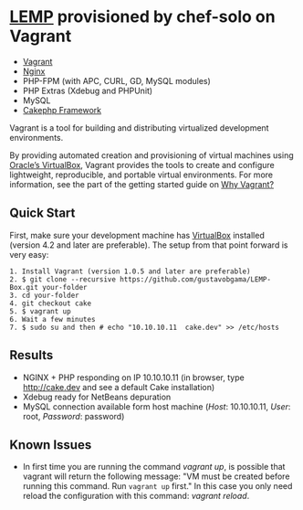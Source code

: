 # [LEMP](http://library.linode.com/lemp-guides) provisioned by chef-solo on Vagrant

* [Vagrant](http://vagrantup.com)
* [Nginx](http://wiki.nginx.org/Main)
* PHP-FPM (with APC, CURL, GD, MySQL modules)
* PHP Extras (Xdebug and PHPUnit)
* MySQL
* [Cakephp Framework](http://cakephp.org/)

Vagrant is a tool for building and distributing virtualized development environments.

By providing automated creation and provisioning of virtual machines using [Oracle’s VirtualBox](http://www.virtualbox.org),
Vagrant provides the tools to create and configure lightweight, reproducible, and portable
virtual environments. For more information, see the part of the getting started guide
on [Why Vagrant?](http://vagrantup.com/v1/docs/getting-started/why.html)

## Quick Start

First, make sure your development machine has [VirtualBox](http://www.virtualbox.org)
installed (version 4.2 and later are preferable). The setup from that point forward is very easy:

	1. Install Vagrant (version 1.0.5 and later are preferable)
	2. $ git clone --recursive https://github.com/gustavobgama/LEMP-Box.git your-folder
	3. cd your-folder
	4. git checkout cake
	5. $ vagrant up
	6. Wait a few minutes
	7. $ sudo su and then # echo "10.10.10.11  cake.dev" >> /etc/hosts

## Results

* NGINX + PHP responding on IP 10.10.10.11 (in browser, type http://cake.dev and see a default Cake installation)
* Xdebug ready for NetBeans depuration
* MySQL connection available form host machine (*Host*: 10.10.10.11, *User*: root, *Password*: password)

##  Known Issues

* In first time you are running the command *vagrant up*, is possible that vagrant will return the following message: "VM must be created before running this command. Run `vagrant up` first." In this case you only need reload the configuration with this command: *vagrant reload*.
